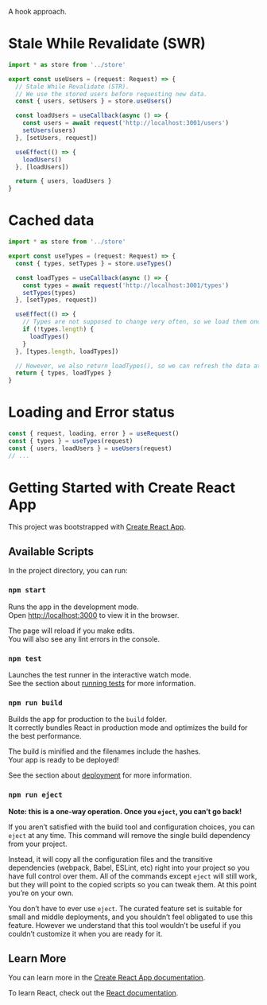 A hook approach.

# Stale While Revalidate (SWR)

```ts
import * as store from '../store'

export const useUsers = (request: Request) => {
  // Stale While Revalidate (STR).
  // We use the stored users before requesting new data.
  const { users, setUsers } = store.useUsers()

  const loadUsers = useCallback(async () => {
    const users = await request('http://localhost:3001/users')
    setUsers(users)
  }, [setUsers, request])

  useEffect(() => {
    loadUsers()
  }, [loadUsers])

  return { users, loadUsers }
}
```

# Cached data
```ts
import * as store from '../store'

export const useTypes = (request: Request) => {
  const { types, setTypes } = store.useTypes()

  const loadTypes = useCallback(async () => {
    const types = await request('http://localhost:3001/types')
    setTypes(types)
  }, [setTypes, request])

  useEffect(() => {
    // Types are not supposed to change very often, so we load them once
    if (!types.length) {
      loadTypes()
    }
  }, [types.length, loadTypes])

  // However, we also return loadTypes(), so we can refresh the data at any time.
  return { types, loadTypes }
}
```

# Loading and Error status
```ts
const { request, loading, error } = useRequest()
const { types } = useTypes(request)
const { users, loadUsers } = useUsers(request)
// ...
```

# Getting Started with Create React App

This project was bootstrapped with [Create React App](https://github.com/facebook/create-react-app).

## Available Scripts

In the project directory, you can run:

### `npm start`

Runs the app in the development mode.\
Open [http://localhost:3000](http://localhost:3000) to view it in the browser.

The page will reload if you make edits.\
You will also see any lint errors in the console.

### `npm test`

Launches the test runner in the interactive watch mode.\
See the section about [running tests](https://facebook.github.io/create-react-app/docs/running-tests) for more information.

### `npm run build`

Builds the app for production to the `build` folder.\
It correctly bundles React in production mode and optimizes the build for the best performance.

The build is minified and the filenames include the hashes.\
Your app is ready to be deployed!

See the section about [deployment](https://facebook.github.io/create-react-app/docs/deployment) for more information.

### `npm run eject`

**Note: this is a one-way operation. Once you `eject`, you can’t go back!**

If you aren’t satisfied with the build tool and configuration choices, you can `eject` at any time. This command will remove the single build dependency from your project.

Instead, it will copy all the configuration files and the transitive dependencies (webpack, Babel, ESLint, etc) right into your project so you have full control over them. All of the commands except `eject` will still work, but they will point to the copied scripts so you can tweak them. At this point you’re on your own.

You don’t have to ever use `eject`. The curated feature set is suitable for small and middle deployments, and you shouldn’t feel obligated to use this feature. However we understand that this tool wouldn’t be useful if you couldn’t customize it when you are ready for it.

## Learn More

You can learn more in the [Create React App documentation](https://facebook.github.io/create-react-app/docs/getting-started).

To learn React, check out the [React documentation](https://reactjs.org/).
